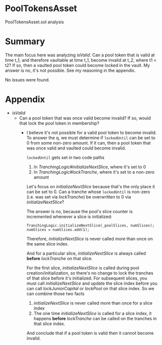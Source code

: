 # PoolTokensAsset

PoolTokensAsset.sol analysis

# Summary
The main focus here was analyzing _isValid_. Can a pool token that is valid at time t_1, and therefore vaultable
at time t_1, become invalid at t_2, where t1 < t2? If so, then a vaulted pool token could become locked in the
vault. My answer is no, it's not possible. See my reasoning in the appendix.

No issues were found.

# Appendix
- _isValid_
  - Can a pool token that was once valid become invalid? If so, would that lock the pool token in membership?
    - I believe it's not possible for a valid pool token to become invalid. To answer the q, we must determine
      if `lockedUntil` can be set to 0 from some non-zero amount. If it can, then a pool token that was once
      valid and vaulted could become invalid.

      `lockedUntil` gets set in two code paths
      1. In _TranchingLogic#initializeNextSlice_, where it's set to 0
      2. In _TranchingLogic#lockTranche_, where it's set to a non-zero amount

      Let's focus on _initializeNextSlice_ because that's the only place it can be set to 0. Can a tranche whose `lockedUntil` is non-zero (i.e. was set via _lockTranche_) be overwritten to 0 via _initializeNextSlice_?

      The answer is no, because the pool's slice counter is incremented whenever a slice is initialized:
      ```
      TranchingLogic.initializeNextSlice(_poolSlices, numSlices);
      numSlices = numSlices.add(1);
      ```

      Therefore, _initializeNextSlice_ is never called more than once
      on the same slice index. 

      And for a particular slice, _initializeNextSlice_ is always called **before** _lockTranche_ on that slice.

      For the first slice, _initializeNextSlice_ is called during pool creation/initialization, so there's no change
      to lock the tranches of that slice before it's initialized. For subsequent slices, you must call _initializeNextSlice_
      and update the slice index before you can call _lockJuniorCapital_ or _lockPool_ on that slice index. So we can combine
      those two facts

      1. _initializeNextSlice_ is never called more than once for a slice index
      2. The one time _initializeNextSlice_ is called for a slice index, it happens **before** _lockTranche_ can be called on
         the tranches in that slice index.

      And conclude that if a pool token is valid then it cannot become invalid.

